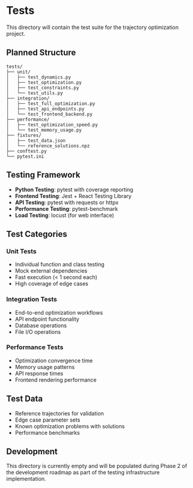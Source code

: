 # Tests

This directory will contain the test suite for the trajectory optimization project.

## Planned Structure

```
tests/
├── unit/
│   ├── test_dynamics.py
│   ├── test_optimization.py
│   ├── test_constraints.py
│   └── test_utils.py
├── integration/
│   ├── test_full_optimization.py
│   ├── test_api_endpoints.py
│   └── test_frontend_backend.py
├── performance/
│   ├── test_optimization_speed.py
│   └── test_memory_usage.py
├── fixtures/
│   ├── test_data.json
│   └── reference_solutions.npz
├── conftest.py
└── pytest.ini
```

## Testing Framework

- **Python Testing**: pytest with coverage reporting
- **Frontend Testing**: Jest + React Testing Library
- **API Testing**: pytest with requests or httpx
- **Performance Testing**: pytest-benchmark
- **Load Testing**: locust (for web interface)

## Test Categories

### Unit Tests
- Individual function and class testing
- Mock external dependencies
- Fast execution (< 1 second each)
- High coverage of edge cases

### Integration Tests
- End-to-end optimization workflows
- API endpoint functionality
- Database operations
- File I/O operations

### Performance Tests
- Optimization convergence time
- Memory usage patterns
- API response times
- Frontend rendering performance

## Test Data

- Reference trajectories for validation
- Edge case parameter sets
- Known optimization problems with solutions
- Performance benchmarks

## Development

This directory is currently empty and will be populated during Phase 2 of the development roadmap as part of the testing infrastructure implementation.